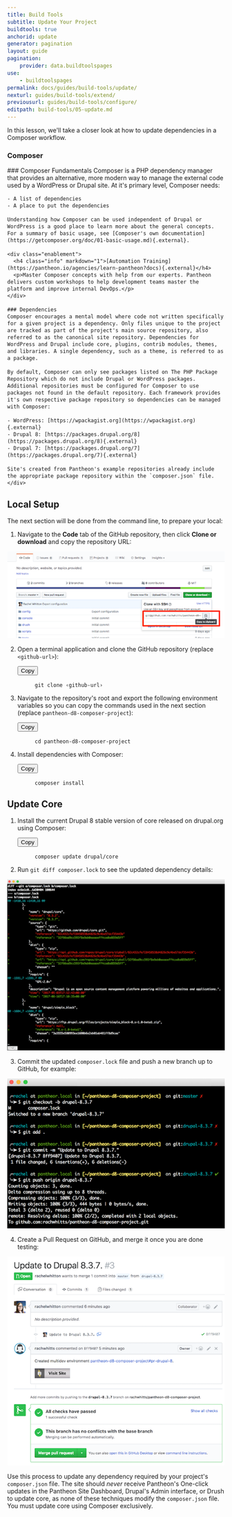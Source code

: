 ```yaml
---
title: Build Tools
subtitle: Update Your Project
buildtools: true
anchorid: update
generator: pagination
layout: guide
pagination:
    provider: data.buildtoolspages
use:
    - buildtoolspages
permalink: docs/guides/build-tools/update/
nexturl: guides/build-tools/extend/
previousurl: guides/build-tools/configure/
editpath: build-tools/05-update.md
---
```

In this lesson, we'll take a closer look at how to update dependencies in a Composer workflow.

<div class="panel panel-drop panel-guide" id="accordion">
  <div class="panel-heading panel-drop-heading">
     <a class="accordion-toggle panel-drop-title collapsed" data-toggle="collapse" data-parent="#accordion" data-proofer-ignore data-target="#understand-composer"><h3 class="panel-title panel-drop-title" style="cursor:pointer;"><span style="line-height:.9" class="glyphicons glyphicons-lightbulb"></span> Composer</h3></a>
   </div>
   <div id="understand-composer" class="collapse">
     <div class="panel-inner" markdown="1">
    ### Composer Fundamentals
    Composer is a PHP dependency manager that provides an alternative, more modern way to manage the external code used by a WordPress or Drupal site. At it's primary level, Composer needs:

    - A list of dependencies
    - A place to put the dependencies

    Understanding how Composer can be used independent of Drupal or WordPress is a good place to learn more about the general concepts. For a summary of basic usage, see [Composer's own documentation](https://getcomposer.org/doc/01-basic-usage.md){.external}.

    <div class="enablement">
      <h4 class="info" markdown="1">[Automation Training](https://pantheon.io/agencies/learn-pantheon?docs){.external}</h4>
      <p>Master Composer concepts with help from our experts. Pantheon delivers custom workshops to help development teams master the platform and improve internal DevOps.</p>
    </div>

    ### Dependencies
    Composer encourages a mental model where code not written specifically for a given project is a dependency. Only files unique to the project are tracked as part of the project's main source repository, also referred to as the canonical site repository. Dependencies for WordPress and Drupal include core, plugins, contrib modules, themes, and libraries. A single dependency, such as a theme, is referred to as a package.

    By default, Composer can only see packages listed on The PHP Package Repository which do not include Drupal or WordPress packages. Additional repositories must be configured for Composer to use packages not found in the default repository. Each framework provides it's own respective package repository so dependencies can be managed with Composer:

    - WordPress: [https://wpackagist.org](https://wpackagist.org){.external}
    - Drupal 8: [https://packages.drupal.org/8](https://packages.drupal.org/8){.external}
    - Drupal 7: [https://packages.drupal.org/7](https://packages.drupal.org/7){.external}

    Site's created from Pantheon's example repositories already include the appropriate package repository within the `composer.json` file.
    </div>
  </div>
</div>

## Local Setup
The next section will be done from the command line, to prepare your local:

1. Navigate to the **Code** tab of the GitHub repository, then click **Clone or download** and copy the repository URL:

  ![Clone repository](/source/docs/assets/images/pr-workflow/clone.png)

2. Open a terminal application and clone the GitHub repository (replace `<github-url>`):

    <div class="copy-snippet">
      <button class="btn btn-default btn-clippy" data-clipboard-target="#git-clone">Copy</button>
      <figure><pre id="git-clone"><code class="command bash" data-lang="bash">git clone &lsaquo;github-url&rsaquo;</code></pre></figure>
    </div>

3. Navigate to the repository's root and export the following environment variables so you can copy the commands used in the next section (replace `pantheon-d8-composer-project`):

    <div class="copy-snippet">
      <button class="btn btn-default btn-clippy" data-clipboard-target="#cd-project">Copy</button>
      <figure><pre id="cd-project"><code class="command bash" data-lang="bash">cd pantheon-d8-composer-project</code></pre></figure>
    </div>

4. Install dependencies with Composer:

    <div class="copy-snippet">
      <button class="btn btn-default btn-clippy" data-clipboard-target="#composer-install">Copy</button>
      <figure><pre id="composer-install"><code class="command bash" data-lang="bash">composer install</code></pre></figure>
    </div>

## Update Core
1. Install the current Drupal 8 stable version of core released on drupal.org using Composer:

    <div class="copy-snippet">
      <button class="btn btn-default btn-clippy" data-clipboard-target="#composer-update-cmd">Copy</button>
      <figure><pre id="composer-update-cmd"><code class="command bash" data-lang="bash">composer update drupal/core</code></pre></figure>
    </div>

2. Run `git diff composer.lock` to see the updated dependency details:

  ![composer diff core](/source/docs/assets/images/pr-workflow/composer-lock-diff.png)

3. Commit the updated `composer.lock` file and push a new branch up to GitHub, for example:

  ![Stage commit and push new branch](/source/docs/assets/images/pr-workflow/update-drupal-core.png)

4. Create a Pull Request on GitHub, and merge it once you are done testing:

  ![Composer update pr](/source/docs/assets/images/pr-workflow/composer-update-pr.png)

Use this process to update any dependency required by your project's `composer.json` file. The site should *never* receive Pantheon's One-click updates in the Pantheon Site Dashboard, Drupal's Admin interface, or Drush to update core, as none of these techniques modify the `composer.json` file. You must update core using Composer exclusively.
